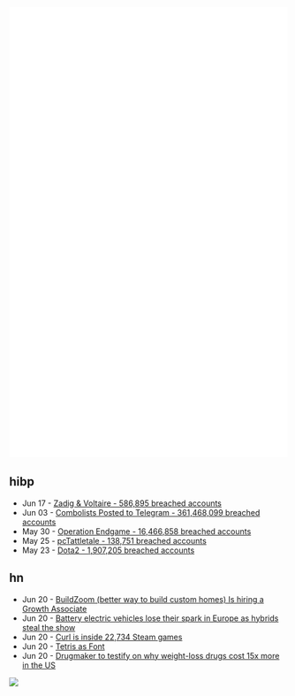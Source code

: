 ![Metrics](https://raw.githubusercontent.com/phixion/phixion/master/metrics.svg)

## hibp

<!--
for https://github.com/phixion/phixion/blob/main/.github/workflows/feeds.yml
-->
<!--START_SECTION:haveibeenpwnd-->
- Jun 17 - [Zadig & Voltaire - 586,895 breached accounts](https://haveibeenpwned.com/PwnedWebsites#ZadigVoltaire)
- Jun 03 - [Combolists Posted to Telegram - 361,468,099 breached accounts](https://haveibeenpwned.com/PwnedWebsites#TelegramCombolists)
- May 30 - [Operation Endgame - 16,466,858 breached accounts](https://haveibeenpwned.com/PwnedWebsites#OperationEndgame)
- May 25 - [pcTattletale - 138,751 breached accounts](https://haveibeenpwned.com/PwnedWebsites#pcTattletale)
- May 23 - [Dota2 - 1,907,205 breached accounts](https://haveibeenpwned.com/PwnedWebsites#Dota2)
<!--END_SECTION:haveibeenpwnd-->

## hn

<!--
for https://github.com/phixion/phixion/blob/main/.github/workflows/feeds.yml
-->
<!--START_SECTION:hn-->
- Jun 20 - [BuildZoom (better way to build custom homes) Is hiring a Growth Associate](https://jobs.lever.co/buildzoom)
- Jun 20 - [Battery electric vehicles lose their spark in Europe as hybrids steal the show](https://www.theregister.com/2024/06/20/bev_market_share_eu/)
- Jun 20 - [Curl is inside 22,734 Steam games](https://daniel.haxx.se/blog/2024/06/20/inside-22734-steam-games/)
- Jun 20 - [Tetris as Font](https://erikdemaine.org/fonts/tetris/)
- Jun 20 - [Drugmaker to testify on why weight-loss drugs cost 15x more in the US](https://arstechnica.com/science/2024/06/drugmaker-ceo-to-testify-on-outrageously-priced-weight-loss-drugs/)
<!--END_SECTION:hn-->

<!--
for https://yhype.me
-->
![](https://hit.yhype.me/github/profile?user_id=13013670)
